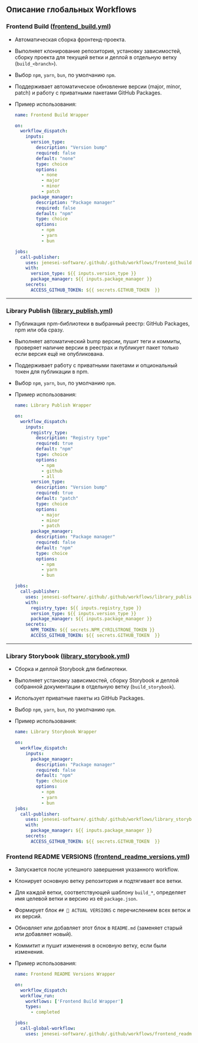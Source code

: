 ## Описание глобальных Workflows

### Frontend Build ([frontend_build.yml](../.github/workflows/frontend_build.yml))

- Автоматическая сборка фронтенд-проекта.
- Выполняет клонирование репозитория, установку зависимостей, сборку проекта для текущей ветки и деплой в отдельную ветку (`build_<branch>`).
- Выбор `npm`, `yarn`, `bun`, по умолчанию `npm`.
- Поддерживает автоматическое обновление версии (major, minor, patch) и работу с приватными пакетами GitHub Packages.

- Пример использования:

  ```yml
  name: Frontend Build Wrapper

  on:
    workflow_dispatch:
      inputs:
        version_type:
          description: "Version bump"
          required: false
          default: "none"
          type: choice
          options:
            - none
            - major
            - minor
            - patch
        package_manager:
          description: "Package manager"
          required: false
          default: "npm"
          type: choice
          options:
            - npm
            - yarn
            - bun

  jobs:
    call-publisher:
      uses: jenesei-software/.github/.github/workflows/frontend_build.yml@main
      with:
        version_type: ${{ inputs.version_type }}
        package_manager: ${{ inputs.package_manager }}
      secrets:
        ACCESS_GITHUB_TOKEN: ${{ secrets.GITHUB_TOKEN  }}
  ```

---

### Library Publish ([library_publish.yml](../.github/workflows/library_publish.yml))

- Публикация npm-библиотеки в выбранный реестр: GitHub Packages, npm или оба сразу.
- Выполняет автоматический bump версии, пушит теги и коммиты, проверяет наличие версии в реестрах и публикует пакет только если версия ещё не опубликована.
- Поддерживает работу с приватными пакетами и опциональный токен для публикации в npm.
- Выбор `npm`, `yarn`, `bun`, по умолчанию `npm`.
- Пример использования:

  ```yml
  name: Library Publish Wrapper

  on:
    workflow_dispatch:
      inputs:
        registry_type:
          description: "Registry type"
          required: true
          default: "npm"
          type: choice
          options:
            - npm
            - github
            - all
        version_type:
          description: "Version bump"
          required: true
          default: "patch"
          type: choice
          options:
            - major
            - minor
            - patch
        package_manager:
          description: "Package manager"
          required: false
          default: "npm"
          type: choice
          options:
            - npm
            - yarn
            - bun

  jobs:
    call-publisher:
      uses: jenesei-software/.github/.github/workflows/library_publish.yml@main
      with:
        registry_type: ${{ inputs.registry_type }}
        version_type: ${{ inputs.version_type }}
        package_manager: ${{ inputs.package_manager }}
      secrets:
        NPM_TOKEN: ${{ secrets.NPM_CYRILSTRONE_TOKEN }}
        ACCESS_GITHUB_TOKEN: ${{ secrets.GITHUB_TOKEN  }}
  ```

---

### Library Storybook ([library_storybook.yml](../.github/workflows/library_storybook.yml))

- Сборка и деплой Storybook для библиотеки.
- Выполняет установку зависимостей, сборку Storybook и деплой собранной документации в отдельную ветку (`build_storybook`).
- Использует приватные пакеты из GitHub Packages.
- Выбор `npm`, `yarn`, `bun`, по умолчанию `npm`.
- Пример использования:

  ```yml
  name: Library Storybook Wrapper

  on:
    workflow_dispatch:
      inputs:
        package_manager:
          description: "Package manager"
          required: false
          default: "npm"
          type: choice
          options:
            - npm
            - yarn
            - bun
  jobs:
    call-publisher:
      uses: jenesei-software/.github/.github/workflows/library_storybook.yml@main
      with:
        package_manager: ${{ inputs.package_manager }}
      secrets:
        ACCESS_GITHUB_TOKEN: ${{ secrets.GITHUB_TOKEN  }}
  ```

### Frontend README VERSIONS ([frontend_readme_versions.yml](../.github/workflows/frontend_readme_versions.yml))
- Запускается после успешного завершения указанного workflow.
- Клонирует основную ветку репозитория и подтягивает все ветки.
- Для каждой ветки, соответствующей шаблону `build_*`, определяет имя целевой ветки и версию из её `package.json`.
- Формирует блок `## 🚀 ACTUAL VERSIONS` с перечислением всех веток и их версий.
- Обновляет или добавляет этот блок в `README.md` (заменяет старый или добавляет новый).
- Коммитит и пушит изменения в основную ветку, если были изменения.
- Пример использования:

  ```yml
  name: Frontend README Versions Wrapper

  on:
    workflow_dispatch:
    workflow_run:
      workflows: ['Frontend Build Wrapper']
      types:
        - completed

  jobs:
    call-global-workflow:
      uses: jenesei-software/.github/.github/workflows/frontend_readme_versions.yml@main
  ```